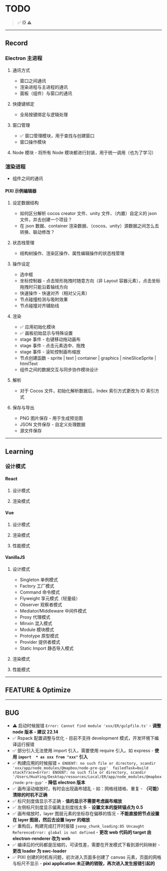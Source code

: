 # TODO

> ✅  ❎  ⚠️

---

## Record

### Electron 主进程

1. 通讯方式

    - 窗口之间通讯
    - 渲染进程与主进程的通讯
    - 面板（组件）与窗口的通讯

2. 快捷键绑定

    - 全局按键绑定与逻辑处理

3. 窗口管理

    - ✅ 窗口管理模块，用于查找与创建窗口
    - 窗口操作模块

4. Node 模块 - 将所有 Node 模块都进行封装，用于统一调用（也为了学习）

### 渲染进程

- 组件之间的通讯

#### PIXI 示例编辑器

1. 设定数据结构

    - 如何区分解析 cocos creator 文件、unity 文件、（内置）自定义的 json 文件，并去创建一个项目？
    - 在 json 数据、container 渲染数据、（cocos、unity）源数据之间怎么去转换、联动修改？

2. 状态栈管理

    - 结构树操作、渲染区操作、属性编辑操作的状态栈管理

3. 操作设定

    - 选中框
    - 坐标控制器 - 点击矩形拖拽时随意方向（非 Layout 容器元素），点击坐标拖拽时只能沿着轴线方向
    - 快速操作 - 快速对齐（相对父元素）
    - 节点碰撞检测与吸附效果
    - 节点碰撞对齐辅助线

4. 渲染

    - ✅ 应用初始化模块
    - ✅ 画板初始显示与特殊设置
    - stage 事件 - 右键移动拖动画布
    - stage 事件 - 点击元素选中、拖拽
    - stage 事件 - 滚轮控制画布缩放
    - 节点创建函数 - sprite | text | container | graphics | nineSliceSprite | htmlText
    - 组件之间的数据交互与同步协作模块设计

5. 解析

    - 对于 Cocos 文件，初始化解析数据后，Index 索引方式更改为 ID 索引方式

6. 保存与导出

    - PNG 图片保存 - 用于生成预览图
    - JSON 文件保存 - 自定义处理数据
    - 源文件保存

---

## Learning

### 设计模式

#### React

1. 设计模式

2. 渲染模式

#### Vue

1. 设计模式

2. 渲染模式

3. 性能模式

#### VanillaJS

1. 设计模式

    - Singleton 单例模式
    - Factory 工厂模式
    - Command 命令模式
    - Flyweight 享元模式（轻量级）
    - Observer 观察者模式
    - Mediator/Middleware 中间件模式
    - Proxy 代理模式
    - Minxin 混入模式
    - Module 模块模式
    - Prototype 原型模式
    - Provider 提供者模式
    - Static Import 静态导入模式

2. 渲染模式

3. 性能模式

---

## FEATURE & Optimize

---

## BUG

- ⚠️ 启动时候报错 `Error: Cannot find module 'xxx/ER/gulpfile.ts'` - **调整 node 版本 - 建议 22.14**
- ✅ Rspack 配置调整与优化 - 目前不支持 development 模式，开发环境下编译运行报错
- ✅ 部分引入无法使用 import 引入，需要使用 require 引入。如 express - **使用 `import  * as xxx from "xxx"` 引入**
- ✅ 构建应用的时候报错 `⨯ ENOENT: no such file or directory, scandir 'xxx/app/node_modules/@mapbox/node-pre-gyp'  failedTask=build stackTrace=Error: ENOENT: no such file or directory, scandir '/Users/HuaYing/Desktop/resources/Local/ER/app/node_modules/@mapbox/node-pre-gyp'`  - **降低 electron 版本**
- ✅ 画布滚动缩放时，有时会出现画布错乱 - 如：网格线错格、重复 - **（可能）清除的时机不正确**
- ✅ 标尺刻度值显示不正确 - **值的显示不需要考虑画布缩放**
- ✅ 左侧标尺刻度显示偏离主刻度线太多 - **设置文本的旋转锚点为 0.5**
- ✅ 画布缩放时，layer 图层元素的坐标存在偏移的情况 - **不能直接把节点设置在 layer 图层，然后去设置 layer 的缩放**
- ✅ 重构后，构建完成打开时报错 `jsonp_chunk_loading:85 Uncaught ReferenceError: global is not defined` - **更改 web 代码的 target 由 electron-renderer 改为 web**
- ✅ 编译后的代码都是压缩的，可读性差，需要在开发模式下看到源代码映射 - **更改 loader 为 swc-loader**
- ✅ PIXI 创建的时机有问题，初次进入页面多创建了 canvas 元素，页面的网格与标尺不显示 - **pixi application 未正确的销毁，再次进入发生报错引起的**
